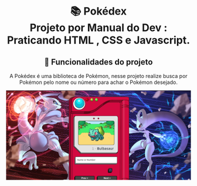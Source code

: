 # 
<h1 align="center">
📚 Pokédex<br/>
Projeto por Manual do Dev : Praticando HTML , CSS e Javascript.
</h1>

<div align="center">

## 🔨 Funcionalidades do projeto

A Pokédex é uma biblioteca de Pokémon, nesse projeto realize busca por Pokémon pelo nome ou número para achar o Pokémon desejado.

<img src="pokedex.png" alt="Pokédex">
</div>
